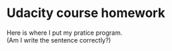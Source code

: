 # Udacity course homework
Here is where I put my pratice program.<br>
(Am I write the sentence correctly?)
